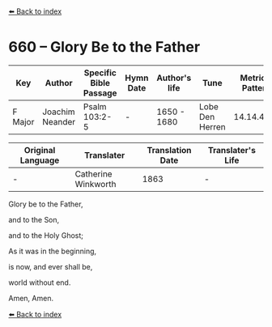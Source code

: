 [⬅️ Back to index](../README.md)

# 660 – Glory Be to the Father

Key | Author   | Specific Bible Passage     |Hymn Date |Author's life |Tune |Metrical Pattern   |Composer/Source                                                                                        
-- | --------- | ---------------------------|----------|--------------|-----|-------------------|-------------   
F Major  | Joachim Neander      | Psalm 103:2-5 | -  | 1650 - 1680 | Lobe Den Herren | 14.14.4.7.8 | Chorale Book for England, 1863 

Original Language | Translater | Translation Date   | Translater's Life     
----------------- | --------- | --------------------|-------------   
\-  | Catherine Winkworth      | 1863 | -  | 1827 - 1878 

Glory be to the Father,

and to the Son,

and to the Holy Ghost;

As it was in the beginning,

is now, and ever shall be,

world without end.

Amen, Amen.

[⬅️ Back to index](../README.md)

